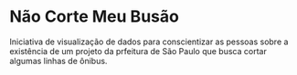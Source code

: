# Não Corte Meu Busão

Iniciativa de visualização de dados para conscientizar as pessoas sobre a existência de um projeto da prfeitura de São Paulo que busca cortar algumas linhas de ônibus.
